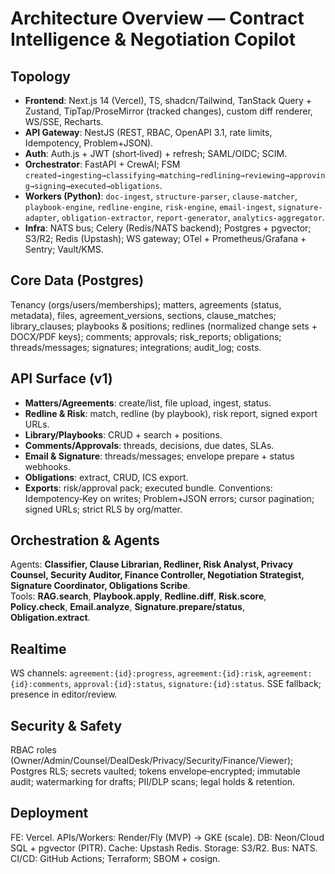 # Architecture Overview — Contract Intelligence & Negotiation Copilot

## Topology
- **Frontend**: Next.js 14 (Vercel), TS, shadcn/Tailwind, TanStack Query + Zustand, TipTap/ProseMirror (tracked changes), custom diff renderer, WS/SSE, Recharts.
- **API Gateway**: NestJS (REST, RBAC, OpenAPI 3.1, rate limits, Idempotency, Problem+JSON).
- **Auth**: Auth.js + JWT (short‑lived) + refresh; SAML/OIDC; SCIM.
- **Orchestrator**: FastAPI + CrewAI; FSM `created→ingesting→classifying→matching→redlining→reviewing→approving→signing→executed→obligations`.
- **Workers (Python)**: `doc-ingest`, `structure-parser`, `clause-matcher`, `playbook-engine`, `redline-engine`, `risk-engine`, `email-ingest`, `signature-adapter`, `obligation-extractor`, `report-generator`, `analytics-aggregator`.
- **Infra**: NATS bus; Celery (Redis/NATS backend); Postgres + pgvector; S3/R2; Redis (Upstash); WS gateway; OTel + Prometheus/Grafana + Sentry; Vault/KMS.

## Core Data (Postgres)
Tenancy (orgs/users/memberships); matters, agreements (status, metadata), files, agreement_versions, sections, clause_matches; library_clauses; playbooks & positions; redlines (normalized change sets + DOCX/PDF keys); comments; approvals; risk_reports; obligations; threads/messages; signatures; integrations; audit_log; costs.

## API Surface (v1)
- **Matters/Agreements**: create/list, file upload, ingest, status.
- **Redline & Risk**: match, redline (by playbook), risk report, signed export URLs.
- **Library/Playbooks**: CRUD + search + positions.
- **Comments/Approvals**: threads, decisions, due dates, SLAs.
- **Email & Signature**: threads/messages; envelope prepare + status webhooks.
- **Obligations**: extract, CRUD, ICS export.
- **Exports**: risk/approval pack; executed bundle.
Conventions: Idempotency‑Key on writes; Problem+JSON errors; cursor pagination; signed URLs; strict RLS by org/matter.

## Orchestration & Agents
Agents: **Classifier, Clause Librarian, Redliner, Risk Analyst, Privacy Counsel, Security Auditor, Finance Controller, Negotiation Strategist, Signature Coordinator, Obligations Scribe**.  
Tools: **RAG.search**, **Playbook.apply**, **Redline.diff**, **Risk.score**, **Policy.check**, **Email.analyze**, **Signature.prepare/status**, **Obligation.extract**.

## Realtime
WS channels: `agreement:{id}:progress`, `agreement:{id}:risk`, `agreement:{id}:comments`, `approval:{id}:status`, `signature:{id}:status`. SSE fallback; presence in editor/review.

## Security & Safety
RBAC roles (Owner/Admin/Counsel/DealDesk/Privacy/Security/Finance/Viewer); Postgres RLS; secrets vaulted; tokens envelope‑encrypted; immutable audit; watermarking for drafts; PII/DLP scans; legal holds & retention.

## Deployment
FE: Vercel. APIs/Workers: Render/Fly (MVP) → GKE (scale). DB: Neon/Cloud SQL + pgvector (PITR). Cache: Upstash Redis. Storage: S3/R2. Bus: NATS. CI/CD: GitHub Actions; Terraform; SBOM + cosign.
